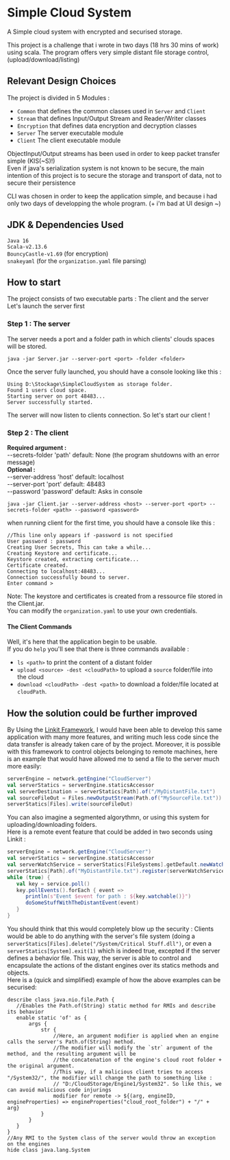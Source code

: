 # Simple Cloud System
A Simple cloud system with encrypted and securised storage.

This project is a challenge that i wrote in two days (18 hrs 30 mins of work) using scala.
The program offers very simple distant file storage control, (upload/download/listing)

## Relevant Design Choices 
The project is divided in 5 Modules : 
* `Common` that defines the common classes used in `Server` and `Client`
* `Stream` that defines Input/Output Stream and Reader/Writer classes
* `Encryption` that defines data encryption and decryption classes
* `Server` The server executable module
* `Client` The client executable module

ObjectInput/Output streams has been used in order to keep packet transfer simple (KIS(~S)!)  
Even if java's serialization system is not known to be secure, the main intention of this project is to secure the storage and transport of data, not to secure their persistence 
  
CLI was chosen in order to keep the application simple, and because i had only two days of developping the whole program. (+ i'm bad at UI design ~)

## JDK & Dependencies Used 
`Java 16`  
`Scala-v2.13.6`  
`BouncyCastle-v1.69` (for encryption)  
`snakeyaml` (for the `organization.yaml` file parsing)  

## How to start
The project consists of two executable parts : The client and the server  
Let's launch the server first
### Step 1 : The server
The server needs a port and a folder path in which clients' clouds spaces will be stored.
```
java -jar Server.jar --server-port <port> -folder <folder>
```
Once the server fully launched, you should have a console looking like this :
```
Using D:\Stockage\SimpleCloudSystem as storage folder.
Found 1 users cloud space.
Starting server on port 48483...
Server successfully started.
```
The server will now listen to clients connection. So let's start our client !
### Step 2 : The client
__Required argument :__  
 --secrets-folder 'path' default: None (the program shutdowns with an error message)  
__Optional :__  
 --server-address 'host' default: localhost  
 --server-port 'port' default: 48483   
 --password 'password' default: Asks in console  
```
java -jar Client.jar --server-address <host> --server-port <port> --secrets-folder <path> --password <password>
```
when running client for the first time, you should have a console like this :  
```
//This line only appears if -password is not specified
User password : password
Creating User Secrets, This can take a while...
Creating Keystore and certificate...
Keystore created, extracting certificate...
Certificate created.
Connecting to localhost:48483...
Connection successfully bound to server.
Enter command >
```
Note: The keystore and certificates is created from a ressource file stored in the Client.jar.  
You can modify the `organization.yaml` to use your own credentials.
#### The Client Commands
Well, it's here that the application begin to be usable.  
If you do `help` you'll see that there is three commands available : 
- `ls <path>` to print the content of a distant folder 
- `upload <source> -dest <cloudPath>` to upload a `source` folder/file into the cloud
- `download <cloudPath> -dest <path>` to download a folder/file located at `cloudPath`.


## How the solution could be further improved
By Using the [Linkit Framework](https://github.com/Override-6/Linkit), 
I would have been able to develop this same application with many more features, and writing much less code since the data transfer is already taken care of by the project.   Moreover, it is possible with this framework to control objects belonging to remote machines, here is an example that would have allowed me to send a file to the server much more easily: 
```scala
serverEngine = network.getEngine("CloudServer")
val serverStatics = serverEngine.staticsAccessor
val serverDestination = serverStatics[Path].of("/MyDistantFile.txt")
val sourceFileOut = Files.newOutputStream(Path.of("MySourceFile.txt"))
serverStatics[Files].write(sourceFileOut)
```
You can also imagine a segmented algorythmn, or using this system for uploading/downloading folders.  
Here is a remote event feature that could be added in two seconds using Linkit :
```scala
serverEngine = network.getEngine("CloudServer")
val serverStatics = serverEngine.staticsAccessor
val serverWatchService = serverStatics[FileSystems].getDefault.newWatchService()
serverStatics[Path].of("MyDistantFile.txt").register(serverWatchService)
while (true) {
   val key = service.poll()
   key.pollEvents().forEach { event =>
      println(s"Event $event for path : ${key.watchable()}")
      doSomeStuffWithTheDistantEvent(event)
   }
}
```
You should think that this would completely blow up the security : Clients would be able to do anything with the server's file system (doing a `serverStatics[Files].delete("/System/Critical Stuff.dll")`, or even a `serverStatics[System].exit(1)` which is indeed true, excepted if the server defines a behavior file.
This way, the server is able to control and encapsulate the actions of the distant engines over its statics methods and objects.  
Here is a (quick and simplified) example of how the above examples can be securised: 
```
describe class java.nio.file.Path {
   //Enables the Path.of(String) static method for RMIs and describe its behavior
   enable static 'of' as {
       args {
           str {
               //Here, an argument modifier is applied when an engine calls the server's Path.of(String) method.
               //The modifier will modify the `str` argument of the method, and the resulting argument will be 
               //the concatenation of the engine's cloud root folder + the original argument.
               //This way, if a malicious client tries to access "/System32/", the modifier will change the path to something like :
               // "D:/CloudStorage/Engine1/System32". So like this, we can avoid malicious code injurings
               modifier for remote -> ${(arg, engineID, engineProperties) => engineProperties("cloud_root_folder") + "/" + arg}
           }
       }
   }
}
//Any RMI to the System class of the server would throw an exception on the engines
hide class java.lang.System 
```

